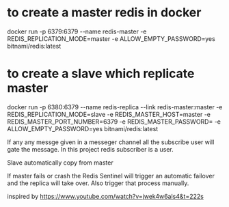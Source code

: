 # to create a master redis in docker 
 docker run -p 6379:6379 --name redis-master -e REDIS_REPLICATION_MODE=master -e ALLOW_EMPTY_PASSWORD=yes bitnami/redis:latest
 
# to create a slave which replicate master

 docker run -p 6380:6379 --name redis-replica --link redis-master:master -e REDIS_REPLICATION_MODE=slave -e REDIS_MASTER_HOST=master -e REDIS_MASTER_PORT_NUMBER=6379 -e REDIS_MASTER_PASSWORD= -e ALLOW_EMPTY_PASSWORD=yes bitnami/redis:latest 

If any any messge given in a messeger channel all the subscribe user will gate the message. In this project redis subscriber is a user. 

Slave automatically copy from master 

If master fails or crash the Redis Sentinel will trigger an automatic failover and the replica will take over. Also trigger that process manually.

 inspired by 
 https://www.youtube.com/watch?v=jwek4w6als4&t=222s